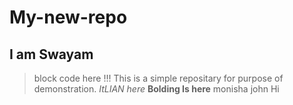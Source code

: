 # My-new-repo
## I am Swayam
> block code here !!!
This is a simple repositary for purpose of demonstration.
*ItLIAN  here*
**Bolding Is here**
>monisha john Hi
